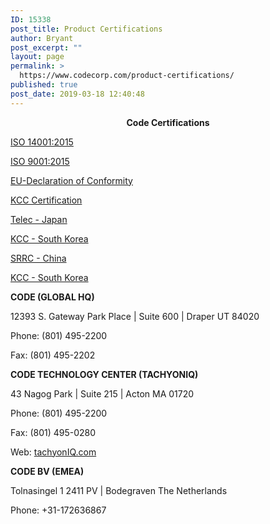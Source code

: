 ```yaml
---
ID: 15338
post_title: Product Certifications
author: Bryant
post_excerpt: ""
layout: page
permalink: >
  https://www.codecorp.com/product-certifications/
published: true
post_date: 2019-03-18 12:40:48
---
```


<p style="text-align: center;"><strong>Code Certifications</strong></p>


</p>
<a href="https://www.codecorp.com/wp-content/uploads/2019/03/D032830-Technocom_14001_2019-exp-cert.pdf">ISO 14001:2015</a>

<a href="https://www.codecorp.com/wp-content/uploads/2019/03/D025473-Technocom-ISO-9001-2021-exp.pdf">ISO 9001:2015</a>

<a href="https://www.codecorp.com/wp-content/uploads/2019/03/D014607-Readers-Chargers-and-Power-Supply-CE-DoC-Certification.pdf">EU-Declaration of Conformity</a>



<a href="https://www.codecorp.com/wp-content/uploads/2019/03/CR1500_Cert-Certification.pdf">KCC Certification</a>



<a href="https://www.codecorp.com/wp-content/uploads/2019/03/D018946-CR2600-CR2611-CR2612-Conformance-for-Radio-Equip-Japan-Certification.pdf">Telec - Japan</a>

<a href="https://www.codecorp.com/wp-content/uploads/2019/03/D024954_CR2600_KCC_Certification.pdf">KCC - South Korea</a>



<a href="https://www.codecorp.com/wp-content/uploads/2019/03/QMS-Standard-ISO-9001_2008-Letter.pdf">SRRC - China</a>



<a href="https://www.codecorp.com/wp-content/uploads/2019/03/D024956_CR6000_KCC_Certification.pdf">KCC - South Korea</a>


<p class="widget-title" data-fontsize="13" data-lineheight="13" data-userway-font-size="13"><strong>CODE (GLOBAL HQ)</strong></p>
<p class="widget-title" data-fontsize="13" data-lineheight="13" data-userway-font-size="13">12393 S. Gateway Park Place | Suite 600 | Draper UT 84020</p>
<p class="widget-title" data-fontsize="13" data-lineheight="13" data-userway-font-size="13">Phone: (801) 495-2200</p>
<p class="widget-title" data-fontsize="13" data-lineheight="13" data-userway-font-size="13">Fax: (801) 495-2202</p>

<p class="widget-title" data-fontsize="13" data-lineheight="13" data-userway-font-size="13"><strong>CODE TECHNOLOGY CENTER (TACHYONIQ)</strong></p>

<div class="contact-info-container" data-userway-font-size="15">
<p class="address" data-userway-font-size="15">43 Nagog Park | Suite 215 | Acton MA 01720</p>
<p class="phone" data-userway-font-size="15">Phone: (801) 495-2200</p>
<p class="fax" data-userway-font-size="15">Fax: (801) 495-0280</p>
<p class="web" data-userway-font-size="15">Web: <a href="https://www.tachyoniq.com/" data-userway-font-size="15">tachyonIQ.com</a></p>

</div>

<p class="widget-title" data-fontsize="13" data-lineheight="13" data-userway-font-size="13"><strong>CODE BV (EMEA)</strong></p>

<div class="contact-info-container" data-userway-font-size="15">
<p class="address" data-userway-font-size="15">Tolnasingel 1 2411 PV | Bodegraven The Netherlands</p>
<p class="phone" data-userway-font-size="15">Phone: +31-172636867</p>

</div>
